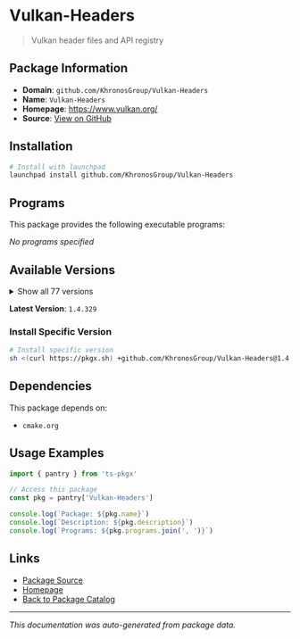 # Vulkan-Headers

> Vulkan header files and API registry

## Package Information

- **Domain**: `github.com/KhronosGroup/Vulkan-Headers`
- **Name**: `Vulkan-Headers`
- **Homepage**: https://www.vulkan.org/
- **Source**: [View on GitHub](https://github.com/pkgxdev/pantry/tree/main/projects/github.com/KhronosGroup/Vulkan-Headers/package.yml)

## Installation

```bash
# Install with launchpad
launchpad install github.com/KhronosGroup/Vulkan-Headers
```

## Programs

This package provides the following executable programs:

*No programs specified*

## Available Versions

<details>
<summary>Show all 77 versions</summary>

- `1.4.329`, `1.4.328`, `1.4.327`, `1.4.326`, `1.4.325`
- `1.4.324`, `1.4.323`, `1.4.322`, `1.4.321`, `1.4.320`
- `1.4.319`, `1.4.318`, `1.4.317`, `1.4.316`, `1.4.315`
- `1.4.314`, `1.4.313`, `1.4.312`, `1.4.311`, `1.4.310`
- `1.4.309`, `1.4.307`, `1.4.306`, `1.4.305`, `1.4.304`
- `1.4.303`, `1.3.302`, `1.3.301`, `1.3.300`, `1.3.299`
- `1.3.298`, `1.3.297`, `1.3.296`, `1.3.295`, `1.3.294`
- `1.3.293`, `1.3.292`, `1.3.291`, `1.3.290`, `1.3.289`
- `1.3.288`, `1.3.287`, `1.3.286`, `1.3.285`, `1.3.284`
- `1.3.283`, `1.3.282`, `1.3.281`, `1.3.280`, `1.3.279`
- `1.3.278`, `1.3.277`, `1.3.276`, `1.3.275`, `1.3.274`
- `1.3.273`, `1.3.272`, `1.3.271`, `1.3.270`, `1.3.269`
- `1.3.268`, `1.3.267`, `1.3.266`, `1.3.265`, `1.3.264`
- `1.3.263`, `1.3.262`, `1.3.261`, `1.3.260`, `1.3.259`
- `1.3.258`, `1.3.257`, `1.3.256`, `1.3.255`, `1.3.254`
- `1.3.253`, `1.3.252`

</details>

**Latest Version**: `1.4.329`

### Install Specific Version

```bash
# Install specific version
sh <(curl https://pkgx.sh) +github.com/KhronosGroup/Vulkan-Headers@1.4.329 -- $SHELL -i
```

## Dependencies

This package depends on:

- `cmake.org`

## Usage Examples

```typescript
import { pantry } from 'ts-pkgx'

// Access this package
const pkg = pantry['Vulkan-Headers']

console.log(`Package: ${pkg.name}`)
console.log(`Description: ${pkg.description}`)
console.log(`Programs: ${pkg.programs.join(', ')}`)
```

## Links

- [Package Source](https://github.com/pkgxdev/pantry/tree/main/projects/github.com/KhronosGroup/Vulkan-Headers/package.yml)
- [Homepage](https://www.vulkan.org/)
- [Back to Package Catalog](../../../package-catalog.md)

---

*This documentation was auto-generated from package data.*
